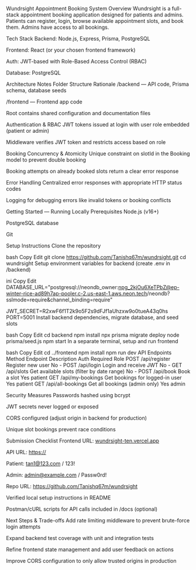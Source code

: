 
Wundrsight Appointment Booking System
Overview
Wundrsight is a full-stack appointment booking application designed for patients and admins. Patients can register, login, browse available appointment slots, and book them. Admins have access to all bookings.

Tech Stack
Backend: Node.js, Express, Prisma, PostgreSQL

Frontend: React (or your chosen frontend framework)

Auth: JWT-based with Role-Based Access Control (RBAC)

Database: PostgreSQL

Architecture Notes
Folder Structure Rationale
/backend — API code, Prisma schema, database seeds

/frontend — Frontend app code

Root contains shared configuration and documentation files

Authentication & RBAC
JWT tokens issued at login with user role embedded (patient or admin)

Middleware verifies JWT token and restricts access based on role

Booking Concurrency & Atomicity
Unique constraint on slotId in the Booking model to prevent double booking

Booking attempts on already booked slots return a clear error response

Error Handling
Centralized error responses with appropriate HTTP status codes

Logging for debugging errors like invalid tokens or booking conflicts

Getting Started — Running Locally
Prerequisites
Node.js (v16+)

PostgreSQL database

Git

Setup Instructions
Clone the repository

bash
Copy
Edit
git clone https://github.com/Tanishq67m/wundrsight.git
cd wundrsight
Setup environment variables for backend (create .env in /backend)

ini
Copy
Edit
DATABASE_URL="postgresql://neondb_owner:npg_2kjOu6XeTPbZ@ep-winter-rice-ad89h7ap-pooler.c-2.us-east-1.aws.neon.tech/neondb?sslmode=require&channel_binding=require"

JWT_SECRET=R2xwF6f1T2k9o5F2s9dFJf1aUhzxw9o0tueA43q0hs
PORT=5001
Install backend dependencies, migrate database, and seed slots

bash
Copy
Edit
cd backend
npm install
npx prisma migrate deploy
node prisma/seed.js
npm start
In a separate terminal, setup and run frontend

bash
Copy
Edit
cd ../frontend
npm install
npm run dev
API Endpoints
Method	Endpoint	Description	Auth Required	Role
POST	/api/register	Register new user	No	-
POST	/api/login	Login and receive JWT	No	-
GET	/api/slots	Get available slots (filter by date range)	No	-
POST	/api/book	Book a slot	Yes	patient
GET	/api/my-bookings	Get bookings for logged-in user	Yes	patient
GET	/api/all-bookings	Get all bookings (admin only)	Yes	admin

Security Measures
Passwords hashed using bcrypt

JWT secrets never logged or exposed

CORS configured (adjust origin in backend for production)

Unique slot bookings prevent race conditions

Submission Checklist
Frontend URL: [wundrsight-ten.vercel.app](https://wundrsight-7bjn.vercel.app/)

API URL: [https://<your-backend-render-url>](https://wundrsight.onrender.com/)

Patient: tan1@123.com / 123!

Admin: admin@example.com / Passw0rd!

Repo URL: https://github.com/Tanishq67m/wundrsight

Verified local setup instructions in README

Postman/cURL scripts for API calls included in /docs (optional)

Next Steps & Trade-offs
Add rate limiting middleware to prevent brute-force login attempts

Expand backend test coverage with unit and integration tests

Refine frontend state management and add user feedback on actions

Improve CORS configuration to only allow trusted origins in production
